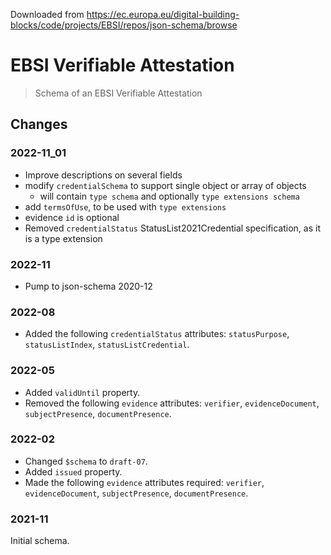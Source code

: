 Downloaded from https://ec.europa.eu/digital-building-blocks/code/projects/EBSI/repos/json-schema/browse

# EBSI Verifiable Attestation

> Schema of an EBSI Verifiable Attestation

## Changes

### 2022-11_01

- Improve descriptions on several fields
- modify `credentialSchema` to support single object or array of objects
  - will contain `type schema` and optionally `type extensions schema`
- add `termsOfUse`, to be used with `type extensions`
- evidence `id` is optional
- Removed `credentialStatus` StatusList2021Credential specification, as it is a type extension

### 2022-11

- Pump to json-schema 2020-12

### 2022-08

- Added the following `credentialStatus` attributes: `statusPurpose`, `statusListIndex`, `statusListCredential`.

### 2022-05

- Added `validUntil` property.
- Removed the following `evidence` attributes: `verifier`, `evidenceDocument`, `subjectPresence`, `documentPresence`.

### 2022-02

- Changed `$schema` to `draft-07`.
- Added `issued` property.
- Made the following `evidence` attributes required: `verifier`, `evidenceDocument`, `subjectPresence`, `documentPresence`.

### 2021-11

Initial schema.
